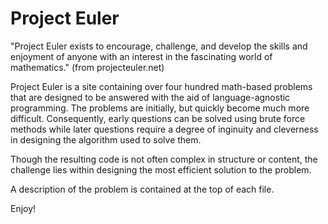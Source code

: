 Project Euler
=============

"Project Euler exists to encourage, challenge, and develop the skills and enjoyment of anyone with an interest in the fascinating world of mathematics."
(from projecteuler.net)

Project Euler is a site containing over four hundred math-based problems that are designed to be answered with the aid of language-agnostic programming. The problems are initially, but quickly become much more difficult. Consequently, early questions can be solved using brute force methods while later questions require a degree of inginuity and cleverness in designing the algorithm used to solve them.

Though the resulting code is not often complex in structure or content, the challenge lies within designing the most efficient solution to the problem.

A description of the problem is contained at the top of each file.

Enjoy!